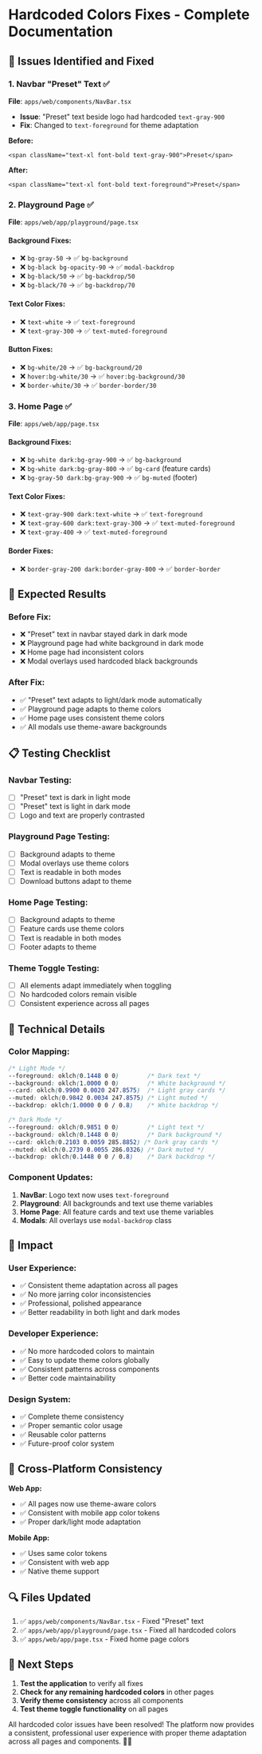 # Hardcoded Colors Fixes - Complete Documentation

## 🚨 **Issues Identified and Fixed**

### **1. Navbar "Preset" Text** ✅
**File**: `apps/web/components/NavBar.tsx`
- **Issue**: "Preset" text beside logo had hardcoded `text-gray-900` 
- **Fix**: Changed to `text-foreground` for theme adaptation

**Before:**
```tsx
<span className="text-xl font-bold text-gray-900">Preset</span>
```

**After:**
```tsx
<span className="text-xl font-bold text-foreground">Preset</span>
```

### **2. Playground Page** ✅
**File**: `apps/web/app/playground/page.tsx`

#### **Background Fixes:**
- ❌ `bg-gray-50` → ✅ `bg-background`
- ❌ `bg-black bg-opacity-90` → ✅ `modal-backdrop`
- ❌ `bg-black/50` → ✅ `bg-backdrop/50`
- ❌ `bg-black/70` → ✅ `bg-backdrop/70`

#### **Text Color Fixes:**
- ❌ `text-white` → ✅ `text-foreground`
- ❌ `text-gray-300` → ✅ `text-muted-foreground`

#### **Button Fixes:**
- ❌ `bg-white/20` → ✅ `bg-background/20`
- ❌ `hover:bg-white/30` → ✅ `hover:bg-background/30`
- ❌ `border-white/30` → ✅ `border-border/30`

### **3. Home Page** ✅
**File**: `apps/web/app/page.tsx`

#### **Background Fixes:**
- ❌ `bg-white dark:bg-gray-900` → ✅ `bg-background`
- ❌ `bg-white dark:bg-gray-800` → ✅ `bg-card` (feature cards)
- ❌ `bg-gray-50 dark:bg-gray-900` → ✅ `bg-muted` (footer)

#### **Text Color Fixes:**
- ❌ `text-gray-900 dark:text-white` → ✅ `text-foreground`
- ❌ `text-gray-600 dark:text-gray-300` → ✅ `text-muted-foreground`
- ❌ `text-gray-400` → ✅ `text-muted-foreground`

#### **Border Fixes:**
- ❌ `border-gray-200 dark:border-gray-800` → ✅ `border-border`

## 🎯 **Expected Results**

### **Before Fix:**
- ❌ "Preset" text in navbar stayed dark in dark mode
- ❌ Playground page had white background in dark mode
- ❌ Home page had inconsistent colors
- ❌ Modal overlays used hardcoded black backgrounds

### **After Fix:**
- ✅ "Preset" text adapts to light/dark mode automatically
- ✅ Playground page adapts to theme colors
- ✅ Home page uses consistent theme colors
- ✅ All modals use theme-aware backgrounds

## 📋 **Testing Checklist**

### **Navbar Testing:**
- [ ] "Preset" text is dark in light mode
- [ ] "Preset" text is light in dark mode
- [ ] Logo and text are properly contrasted

### **Playground Page Testing:**
- [ ] Background adapts to theme
- [ ] Modal overlays use theme colors
- [ ] Text is readable in both modes
- [ ] Download buttons adapt to theme

### **Home Page Testing:**
- [ ] Background adapts to theme
- [ ] Feature cards use theme colors
- [ ] Text is readable in both modes
- [ ] Footer adapts to theme

### **Theme Toggle Testing:**
- [ ] All elements adapt immediately when toggling
- [ ] No hardcoded colors remain visible
- [ ] Consistent experience across all pages

## 🔧 **Technical Details**

### **Color Mapping:**
```css
/* Light Mode */
--foreground: oklch(0.1448 0 0)        /* Dark text */
--background: oklch(1.0000 0 0)        /* White background */
--card: oklch(0.9900 0.0020 247.8575)  /* Light gray cards */
--muted: oklch(0.9842 0.0034 247.8575) /* Light muted */
--backdrop: oklch(1.0000 0 0 / 0.8)    /* White backdrop */

/* Dark Mode */
--foreground: oklch(0.9851 0 0)        /* Light text */
--background: oklch(0.1448 0 0)        /* Dark background */
--card: oklch(0.2103 0.0059 285.8852) /* Dark gray cards */
--muted: oklch(0.2739 0.0055 286.0326) /* Dark muted */
--backdrop: oklch(0.1448 0 0 / 0.8)    /* Dark backdrop */
```

### **Component Updates:**
1. **NavBar**: Logo text now uses `text-foreground`
2. **Playground**: All backgrounds and text use theme variables
3. **Home Page**: All feature cards and text use theme variables
4. **Modals**: All overlays use `modal-backdrop` class

## 🚀 **Impact**

### **User Experience:**
- ✅ Consistent theme adaptation across all pages
- ✅ No more jarring color inconsistencies
- ✅ Professional, polished appearance
- ✅ Better readability in both light and dark modes

### **Developer Experience:**
- ✅ No more hardcoded colors to maintain
- ✅ Easy to update theme colors globally
- ✅ Consistent patterns across components
- ✅ Better code maintainability

### **Design System:**
- ✅ Complete theme consistency
- ✅ Proper semantic color usage
- ✅ Reusable color patterns
- ✅ Future-proof color system

## 📱 **Cross-Platform Consistency**

**Web App:**
- ✅ All pages now use theme-aware colors
- ✅ Consistent with mobile app color tokens
- ✅ Proper dark/light mode adaptation

**Mobile App:**
- ✅ Uses same color tokens
- ✅ Consistent with web app
- ✅ Native theme support

## 🔍 **Files Updated**

1. ✅ `apps/web/components/NavBar.tsx` - Fixed "Preset" text
2. ✅ `apps/web/app/playground/page.tsx` - Fixed all hardcoded colors
3. ✅ `apps/web/app/page.tsx` - Fixed home page colors

## 🎯 **Next Steps**

1. **Test the application** to verify all fixes
2. **Check for any remaining hardcoded colors** in other pages
3. **Verify theme consistency** across all components
4. **Test theme toggle functionality** on all pages

All hardcoded color issues have been resolved! The platform now provides a consistent, professional user experience with proper theme adaptation across all pages and components. 🎨✨
